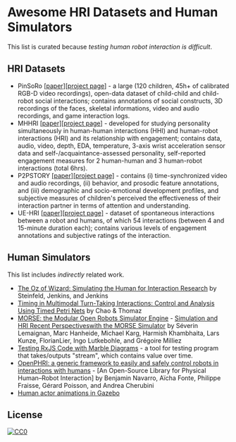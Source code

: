 # Awesome HRI Datasets and Human Simulators

This list is curated because _testing human robot interaction is difficult_.

## HRI Datasets

- PinSoRo [[paper]](https://journals.plos.org/plosone/article?id=10.1371/journal.pone.0205999)[[project page]](https://freeplay-sandbox.github.io/) - a large (120 children, 45h+ of calibrated RGB-D video recordings), open-data dataset of child-child and child-robot social interactions; contains annotations of social constructs, 3D recordings of the faces, skeletal informations, video and audio recordings, and game interaction logs.
- MHHRI [[paper]](https://ieeexplore.ieee.org/document/8003432)[[project page]](https://www.cl.cam.ac.uk/research/rainbow/projects/mhhri/) - developed for studying personality simultaneously in human-human interactions (HHI) and human-robot interactions (HRI) and its relationship with engagement; contains data, audio, video, depth, EDA, temperature, 3-axis wrist acceleration sensor data and self-/acquaintance-assessed personality, self-reported engagement measures for 2 human-human and 3 human-robot interactions (total 6hrs).
- P2PSTORY [[paper]](https://dl.acm.org/doi/pdf/10.1145/3173574.3174008)[[project page]](https://www.media.mit.edu/projects/p2pstory/overview/) - contains (i) time-synchronized video and audio recordings, (ii) behavior, and prosodic feature annotations, and (iii) demographic and socio-emotional development profiles, and subjective measures of children's perceived the effectiveness of their interaction partner in terms of attention and understanding.
- UE-HRI [[paper]](https://dl.acm.org/doi/pdf/10.1145/3136755.3136814)[[project page]](http://www.tsi.telecom-paristech.fr/aao/en/2017/05/18/ue-hri-dataset/) - dataset of spontaneous interactions between a robot and humans, of which 54 interactions (between 4 and 15-minute duration each); contains various levels of engagement annotations and subjective ratings of the interaction.

## Human Simulators

This list includes _indirectly_ related work.

- [The Oz of Wizard: Simulating the Human for Interaction Research](https://dl.acm.org/doi/pdf/10.1145/1514095.1514115) by Steinfeld, Jenkins, and Jenkins
- [Timing in Multimodal Turn-Taking Interactions: Control and Analysis Using Timed Petri Nets](https://dl.acm.org/doi/pdf/10.5898/JHRI.1.1.Chao) by Chao & Thomaz
- [MORSE: the Modular Open Robots Simulator Engine](https://github.com/morse-simulator/morse) - [Simulation and HRI Recent Perspectiveswith the MORSE Simulator](https://pub.uni-bielefeld.de/download/2685211/2702024) by Séverin Lemaignan, Marc Hanheide, Michael Karg, Harmish Khambhaita, Lars Kunze, FlorianLier, Ingo Lutkebohle, and Grégoire Milliez
- [Testing RxJS Code with Marble Diagrams](https://rxjs-dev.firebaseapp.com/guide/testing/marble-testing) - a tool for testing program that takes/outputs "stream", which contains value over time.
- [OpenPHRI: a generic framework to easily and safely control robots in interactions with humans](https://github.com/open-phri/open-phri) - [An Open-Source Library for Physical Human–Robot Interaction] by Benjamin Navarro, Aïcha Fonte, Philippe Fraisse, Gérard Poisson, and Andrea Cherubini
- [Human actor animations in Gazebo](http://gazebosim.org/tutorials?tut=actor)

## License

[![CC0](https://licensebuttons.net/p/zero/1.0/88x31.png)](http://creativecommons.org/publicdomain/zero/1.0/)
